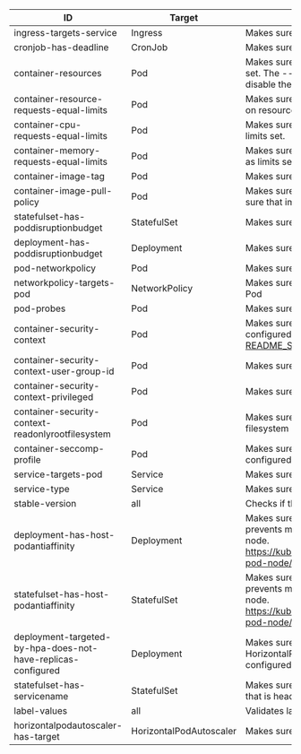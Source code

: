 <!-- This file was generated by hack/generate-list-docs.py -->
| ID | Target | Description | Enabled |
|----|--------|-------------|---------|
| ingress-targets-service | Ingress | Makes sure that the Ingress targets a Service | default |
| cronjob-has-deadline | CronJob | Makes sure that all CronJobs has a configured deadline | default |
| container-resources | Pod | Makes sure that all pods have resource limits and requests set. The --ignore-container-cpu-limit flag can be used to disable the requirement of having a CPU limit | default |
| container-resource-requests-equal-limits | Pod | Makes sure that all pods have the same requests as limits on resources set. | optional |
| container-cpu-requests-equal-limits | Pod | Makes sure that all pods have the same CPU requests as limits set. | optional |
| container-memory-requests-equal-limits | Pod | Makes sure that all pods have the same memory requests as limits set. | optional |
| container-image-tag | Pod | Makes sure that a explicit non-latest tag is used | default |
| container-image-pull-policy | Pod | Makes sure that the pullPolicy is set to Always. This makes sure that imagePullSecrets are always validated. | default |
| statefulset-has-poddisruptionbudget | StatefulSet | Makes sure that all StatefulSets are targeted by a PDB | default |
| deployment-has-poddisruptionbudget | Deployment | Makes sure that all Deployments are targeted by a PDB | default |
| pod-networkpolicy | Pod | Makes sure that all Pods are targeted by a NetworkPolicy | default |
| networkpolicy-targets-pod | NetworkPolicy | Makes sure that all NetworkPolicies targets at least one Pod | default |
| pod-probes | Pod | Makes sure that all Pods have safe probe configurations | default |
| container-security-context | Pod | Makes sure that all pods have good securityContexts configured (*deprecated*, see [README_SECURITYCONTEXT.md](README_SECURITYCONTEXT.md) | default |
| container-security-context-user-group-id | Pod | Makes sure that user and group ID are set and > 10000 | optional |
| container-security-context-privileged | Pod | Makes sure that no Containers run in privileged mode | optional |
| container-security-context-readonlyrootfilesystem | Pod | Makes sure that all Containers have a read only root filesystem | optional |
| container-seccomp-profile | Pod | Makes sure that all pods have at a seccomp policy configured. | optional |
| service-targets-pod | Service | Makes sure that all Services targets a Pod | default |
| service-type | Service | Makes sure that the Service type is not NodePort | default |
| stable-version | all | Checks if the object is using a deprecated apiVersion | default |
| deployment-has-host-podantiaffinity | Deployment | Makes sure that a podAntiAffinity has been set that prevents multiple pods from being scheduled on the same node. https://kubernetes.io/docs/concepts/configuration/assign-pod-node/ | default |
| statefulset-has-host-podantiaffinity | StatefulSet | Makes sure that a podAntiAffinity has been set that prevents multiple pods from being scheduled on the same node. https://kubernetes.io/docs/concepts/configuration/assign-pod-node/ | default |
| deployment-targeted-by-hpa-does-not-have-replicas-configured | Deployment | Makes sure that Deployments using a HorizontalPodAutoscaler doesn't have a statically configured replica count set | default |
| statefulset-has-servicename | StatefulSet | Makes sure that StatefulSets have a existing serviceName that is headless. | default |
| label-values | all | Validates label values | default |
| horizontalpodautoscaler-has-target | HorizontalPodAutoscaler | Makes sure that the HPA targets a valid object | default |
